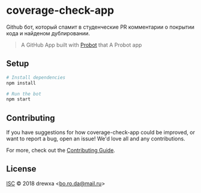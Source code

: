 # coverage-check-app

Github бот, который спамит в студенческие PR комментарии о покрытии кода и найденом дублировании.

> A GitHub App built with [Probot](https://probot.github.io) that A Probot app

## Setup

```sh
# Install dependencies
npm install

# Run the bot
npm start
```

## Contributing

If you have suggestions for how coverage-check-app could be improved, or want to report a bug, open an issue! We'd love all and any contributions.

For more, check out the [Contributing Guide](CONTRIBUTING.md).

## License

[ISC](LICENSE) © 2018 drewxa &lt;bo.ro.da@mail.ru&gt;
